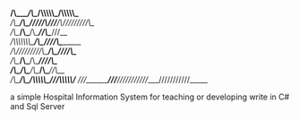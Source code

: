 __/\\\________/\\\__/\\\\\\\\\\\_____/\\\\\\\\\\\___        
 _\/\\\_______\/\\\_\/////\\\///____/\\\/////////\\\_       
  _\/\\\_______\/\\\_____\/\\\______\//\\\______\///__      
   _\/\\\\\\\\\\\\\\\_____\/\\\_______\////\\\_________     
    _\/\\\/////////\\\_____\/\\\__________\////\\\______    
     _\/\\\_______\/\\\_____\/\\\_____________\////\\\___   
      _\/\\\_______\/\\\_____\/\\\______/\\\______\//\\\__  
       _\/\\\_______\/\\\__/\\\\\\\\\\\_\///\\\\\\\\\\\/___ 
        _\///________\///__\///////////____\///////////_____
        
        
a simple Hospital Information System for teaching or developing write in C# and Sql Server

